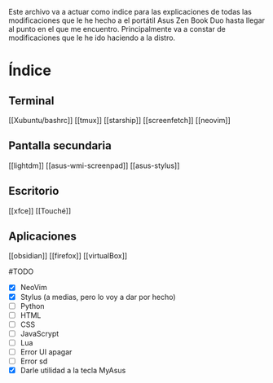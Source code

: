 Este archivo va a actuar como indice para las explicaciones de todas las modificaciones que le he hecho a el portátil Asus Zen Book Duo hasta llegar al punto en el que me encuentro.
Principalmente va a constar de modificaciones que le he ido haciendo a la distro.

# Índice

## Terminal

[[Xubuntu/bashrc]]
[[tmux]]
[[starship]]
[[screenfetch]]
[[neovim]]

## Pantalla secundaria

[[lightdm]]
[[asus-wmi-screenpad]]
[[asus-stylus]]

## Escritorio

[[xfce]]
[[Touché]]

## Aplicaciones

[[obsidian]]
[[firefox]]
[[virtualBox]]



#TODO
- [x] NeoVim
- [x] Stylus
	(a medias, pero lo voy a dar por hecho)
- [ ] Python
- [ ] HTML
- [ ] CSS
- [ ] JavaScrypt
- [ ] Lua
- [ ] Error UI apagar
- [ ] Error sd
- [x] Darle utilidad a la tecla MyAsus